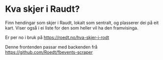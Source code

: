 # Kva skjer i Raudt?

Finn hendingar som skjer i Raudt, lokalt som sentralt, og plasserer dei på eit kart. Viser også i ei liste for den som heller vil ha den framvisinga.

Er per no i bruk på https://roedt.no/hva-skjer-i-rodt

Denne frontenden passar med backenden frå https://github.com/Roedt/fbevents-scraper